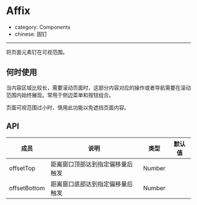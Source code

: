 # Affix

- category: Components
- chinese: 固钉

---

将页面元素钉在可视范围。

## 何时使用

当内容区域比较长，需要滚动页面时，这部分内容对应的操作或者导航需要在滚动范围内始终展现。常用于侧边菜单和按钮组合。

页面可视范围过小时，慎用此功能以免遮挡页面内容。

## API


| 成员        | 说明           | 类型               | 默认值       |
|-------------|----------------|--------------------|--------------|
| offsetTop    | 距离窗口顶部达到指定偏移量后触发   | Number |         |
| offsetBottom | 距离窗口底部达到指定偏移量后触发   | Number |         |

